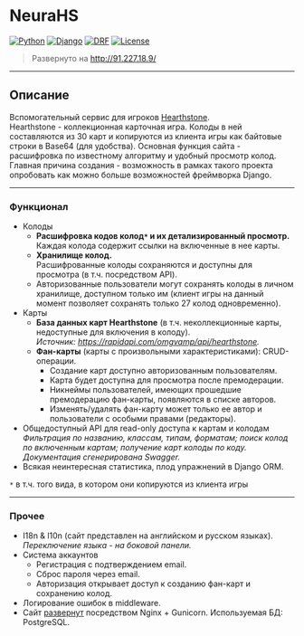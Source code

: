 # NeuraHS

[![Python](https://img.shields.io/badge/python-v3.9.1-blueviolet.svg?logo=python&logoColor=white)](https://www.python.org/)
[![Django](https://img.shields.io/badge/django-v3.2.7-blue.svg?logo=django)](https://www.djangoproject.com/)
[![DRF](https://img.shields.io/badge/django--rest--framework-v3.12.4-blue.svg)](https://www.django-rest-framework.org/)
[![License](https://img.shields.io/badge/license-MIT-9cf.svg)](https://opensource.org/licenses/MIT)

> Развернуто на http://91.227.18.9/
----
## Описание
Вспомогательный сервис для игроков [Hearthstone](https://playhearthstone.com/).  
Hearthstone - коллекционная карточная игра. Колоды в ней составляются из 30 карт и копируются из клиента игры как байтовые строки в Base64 (для удобства). Основная функция сайта - расшифровка по известному алгоритму и удобный просмотр колод.  
Главная причина создания - возможность в рамках такого проекта опробовать как можно больше возможностей фреймворка Django.

----
### Функционал

- Колоды
  - **Расшифровка кодов колод`*` и их детализированный просмотр.**  
    Каждая колода содержит ссылки на включенные в нее карты.
  - **Хранилище колод.**  
    Расшифрованные колоды сохраняются и доступны для просмотра (в т.ч. посредством API).
  - Авторизованные пользователи могут сохранять колоды в личном хранилище, доступном только им (клиент игры на данный момент позволяет сохранять только 27 колод одновременно).
- Карты
  - **База данных карт Hearthstone** (в т.ч. неколлекционные карты, недоступные для включения в колоду).  
    *Источник: https://rapidapi.com/omgvamp/api/hearthstone.*
  - **Фан-карты** (карты с произвольными характеристиками): CRUD-операции.  
    - Создание карт доступно авторизованным пользователям. 
    - Карта будет доступна для просмотра после премодерации.
    - Никнеймы пользователей, имеющих прошедшие премодерацию фан-карты, появляются в списке авторов.
    - Изменять/удалять фан-карту может только ее автор и пользователи с особыми правами (редакторы).
- Общедоступный API для read-only доступа к картам и колодам  
  *Фильтрация по названию, классам, типам, форматам; поиск колод по включенным картам; получение карт колоды по коду.*  
  *Документация сгенерирована Swagger.*
- Всякая неинтересная статистика, плод упражнений в Django ORM.

`*` в т.ч. того вида, в котором они копируются из клиента игры

---
### Прочее

- I18n & l10n (сайт представлен на английском и русском языках).  
  *Переключение языка - на боковой панели.*
- Система аккаунтов
  - Регистрация с подтверждением email.
  - Сброс пароля через email.
  - Авторизация открывает доступ к созданию фан-карт и сохранению колод.
- Логирование ошибок в middleware.
- Сайт [развернут](http://91.227.18.9/) посредством Nginx + Gunicorn. Используемая БД: PostgreSQL.
